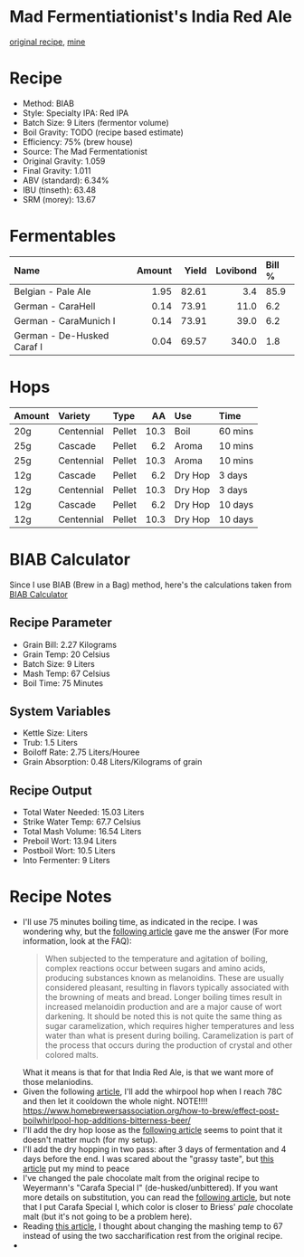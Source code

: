 Mad Fermentiationist's India Red Ale
================

[original recipe](https://www.themadfermentationist.com/2011/04/india-red-ale-recipe.html), [mine](https://www.brewersfriend.com/homebrew/recipe/view/601663/mad-fermentationist-s-india-red-ale)

Recipe
======

-   Method: BIAB
-   Style: Specialty IPA: Red IPA
-   Batch Size: 9 Liters (fermentor volume)
-   Boil Gravity: TODO (recipe based estimate)
-   Efficiency: 75% (brew house)
-   Source: The Mad Fermentationist
-   Original Gravity: 1.059
-   Final Gravity: 1.011
-   ABV (standard): 6.34%
-   IBU (tinseth): 63.48
-   SRM (morey): 13.67

Fermentables
============

| Name                       |  Amount|  Yield|  Lovibond| Bill % |
|:---------------------------|-------:|------:|---------:|:-------|
| Belgian - Pale Ale         |    1.95|  82.61|       3.4| 85.9   |
| German - CaraHell          |    0.14|  73.91|      11.0| 6.2    |
| German - CaraMunich I      |    0.14|  73.91|      39.0| 6.2    |
| German - De-Husked Caraf I |    0.04|  69.57|     340.0| 1.8    |

Hops
====

| Amount | Variety    | Type   |    AA| Use     | Time    |
|:-------|:-----------|:-------|-----:|:--------|:--------|
| 20g    | Centennial | Pellet |  10.3| Boil    | 60 mins |
| 25g    | Cascade    | Pellet |   6.2| Aroma   | 10 mins |
| 25g    | Centennial | Pellet |  10.3| Aroma   | 10 mins |
| 12g    | Cascade    | Pellet |   6.2| Dry Hop | 3 days  |
| 12g    | Centennial | Pellet |  10.3| Dry Hop | 3 days  |
| 12g    | Cascade    | Pellet |   6.2| Dry Hop | 10 days |
| 12g    | Centennial | Pellet |  10.3| Dry Hop | 10 days |

BIAB Calculator
===============

Since I use BIAB (Brew in a Bag) method, here's the calculations taken from [BIAB Calculator](http://www.biabcalculator.com/)

Recipe Parameter
----------------

-   Grain Bill: 2.27 Kilograms
-   Grain Temp: 20 Celsius
-   Batch Size: 9 Liters
-   Mash Temp: 67 Celsius
-   Boil Time: 75 Minutes

System Variables
----------------

-   Kettle Size: Liters
-   Trub: 1.5 Liters
-   Boiloff Rate: 2.75 Liters/Houree
-   Grain Absorption: 0.48 Liters/Kilograms of grain

Recipe Output
-------------

-   Total Water Needed: 15.03 Liters
-   Strike Water Temp: 67.7 Celsius
-   Total Mash Volume: 16.54 Liters
-   Preboil Wort: 13.94 Liters
-   Postboil Wort: 10.5 Liters
-   Into Fermenter: 9 Liters

Recipe Notes
============

-   I'll use 75 minutes boiling time, as indicated in the recipe. I was wondering why, but the [following article](https://byo.com/article/boiling-advanced-brewing/) gave me the answer (For more information, look at the FAQ):
    <blockquote>
    When subjected to the temperature and agitation of boiling, complex reactions occur between sugars and amino acids, producing substances known as melanoidins. These are usually considered pleasant, resulting in flavors typically associated with the browning of meats and bread. Longer boiling times result in increased melanoidin production and are a major cause of wort darkening. It should be noted this is not quite the same thing as sugar caramelization, which requires higher temperatures and less water than what is present during boiling. Caramelization is part of the process that occurs during the production of crystal and other colored malts.
    </blockquote>
    What it means is that for that India Red Ale, is that we want more of those melaniodins.
-   Given the following [article](https://byo.com/article/hop-stands/), I'll add the whirpool hop when I reach 78C and then let it cooldown the whole night. NOTE!!!! <https://www.homebrewersassociation.org/how-to-brew/effect-post-boilwhirlpool-hop-additions-bitterness-beer/>
-   I'll add the dry hop loose as the [following article](http://brulosophy.com/2017/07/03/loose-vs-bagged-dry-hops-exbeeriment-results/) seems to point that it doesn't matter much (for my setup).
-   I'll add the dry hopping in two pass: after 3 days of fermentation and 4 days before the end. I was scared about the "grassy taste", but [this article](http://brulosophy.com/2015/10/26/dry-hop-length-long-vs-short-exbeeriment-results/) put my mind to peace
-   I've changed the pale chocolate malt from the original recipe to Weyermann's "Carafa Special I" (de-husked/unbittered). If you want more details on substitution, you can read the [following article](http://brulosophy.com/2017/08/07/roasted-grains-pt-3-carafa-special-ii-vs-chocolate-malt-exbeeriment-results/), but note that I put Carafa Special I, which color is closer to Briess' *pale* chocolate malt (but it's not going to be a problem here).
-   Reading [this article](https://byo.com/article/the-science-of-step-mashing/), I thought about changing the mashing temp to 67 instead of using the two saccharification rest from the original recipe.
-
